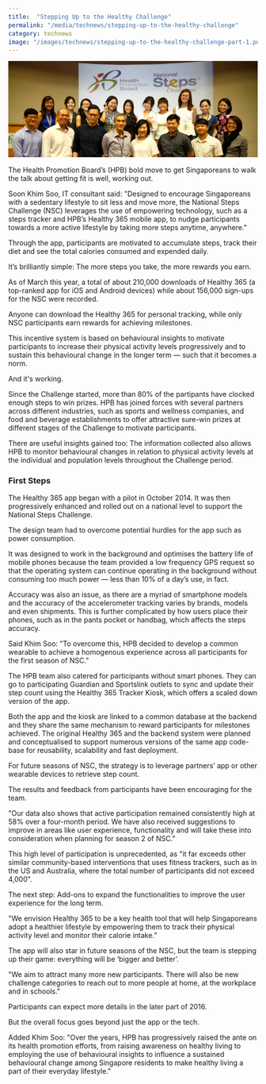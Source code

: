 ```yaml
---
title:  "Stepping Up to the Healthy Challenge"
permalink: "/media/technews/stepping-up-to-the-healthy-challenge"
category: technews
image: "/images/technews/stepping-up-to-the-healthy-challenge-part-1.png"
---
```


![stepping up to the healthy challenge](/images/technews/stepping-up-to-the-healthy-challenge-part-1.png)

The Health Promotion Board’s (HPB) bold move to get Singaporeans to walk the talk about getting fit is well, working out.

Soon Khim Soo, IT consultant said: "Designed to encourage Singaporeans with a sedentary lifestyle to sit less and move more, the National Steps Challenge (NSC) leverages the use of empowering technology, such as a steps tracker and HPB’s Healthy 365 mobile app, to nudge participants towards a more active lifestyle by taking more steps anytime, anywhere."

Through the app, participants are motivated to accumulate steps, track their diet and see the total calories consumed and expended daily.

It’s brilliantly simple: The more steps you take, the more rewards you earn.

As of March this year, a total of about 210,000 downloads of Healthy 365 (a top-ranked app for iOS and Android devices) while about 156,000 sign-ups for the NSC were recorded.

Anyone can download the Healthy 365 for personal tracking, while only NSC participants earn rewards for achieving milestones.

This incentive system is based on behavioural insights to motivate participants to increase their physical activity levels progressively and to sustain this behavioural change in the longer term — such that it becomes a norm. 

And it's working. 

Since the Challenge started, more than 80% of the partipants have clocked enough steps to win prizes. HPB has joined forces with several partners across different industries, such as sports and wellness companies, and food and beverage establishments to offer attractive sure-win prizes at different stages of the Challenge to motivate participants.

There are useful insights gained too: The information collected also allows HPB to monitor behavioural changes in relation to physical activity levels at the individual and population levels throughout the Challenge period. 

### **First Steps**
The Healthy 365 app began with a pilot in October 2014. It was then progressively enhanced and rolled out on a national level to support the National Steps Challenge.

The design team had to overcome potential hurdles for the app such as power consumption.

It was designed to work in the background and optimises the battery life of mobile phones because the team provided a low frequency GPS request so that the operating system can continue operating in the background without consuming too much power — less than 10% of a day’s use, in fact.

Accuracy was also an issue, as there are a myriad of smartphone models and the accuracy of the accelerometer tracking varies by brands, models and even shipments. This is further complicated by how users place their phones, such as in the pants pocket or handbag, which affects the steps accuracy.

Said Khim Soo: "To overcome this, HPB decided to develop a common wearable to achieve a homogenous experience across all participants for the first season of NSC." 

The HPB team also catered for participants without smart phones. They can go to participating Guardian and Sportslink outlets to sync and update their step count using the Healthy 365 Tracker Kiosk, which offers a scaled down version of the app.

Both the app and the kiosk are linked to a common database at the backend and they share the same mechanism to reward participants for milestones achieved.  The original Healthy 365 and the backend system were planned and conceptualised to support numerous versions of the same app code-base for reusability, scalability and fast deployment. 

For future seasons of NSC, the strategy is to leverage partners’ app or other wearable devices to retrieve step count.

The results and feedback from participants have been encouraging for the team.

"Our data also shows that active participation remained consistently high at 58% over a four-month period. We have also received suggestions to improve in areas like user experience, functionality and will take these into consideration when planning for season 2 of NSC."

This high level of participation is unprecedented, as "it far exceeds other similar community-based interventions that uses fitness trackers, such as in the US and Australia, where the total number of participants did not exceed 4,000". 

The next step: Add-ons to expand the functionalities to improve the user experience for the long term.

"We envision Healthy 365 to be a key health tool that will help Singaporeans adopt a healthier lifestyle by empowering them to track their physical activity level and monitor their calorie intake.”

The app will also star in future seasons of the NSC, but the team is stepping up their game: everything will be ‘bigger and better’.  

"We aim to attract many more new participants.  There will also be new challenge categories to reach out to more people at home, at the workplace and in schools."

Participants can expect more details in the later part of 2016.

But the overall focus goes beyond just the app or the tech.

Added Khim Soo: "Over the years, HPB has progressively raised the ante on its health promotion efforts, from raising awareness on healthy living to employing the use of behavioural insights to influence a sustained behavioural change among Singapore residents to make healthy living a part of their everyday lifestyle."



